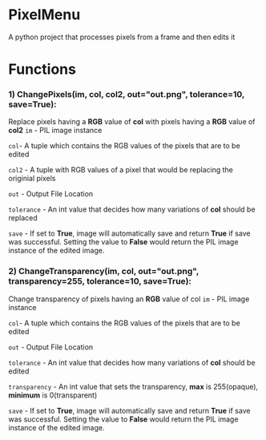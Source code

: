 # PixelMenu
A python project that processes pixels from a frame and then edits it

# Functions

### 1) ChangePixels(im, col, col2, out="out.png", tolerance=10, save=True):


Replace pixels having a **RGB** value of **col** with pixels having a **RGB** value of **col2**
`im` - PIL image instance

`col`- A tuple which contains the RGB values of the pixels that are to be edited

`col2` - A tuple with RGB values of a pixel that would be replacing the originial pixels

`out` - Output File Location

`tolerance` - An int value that decides how many variations of **col** should be replaced

`save` - If set to **True**, image will automatically save and return **True** if save was successful. Setting the value to **False** would return the PIL image instance of the edited image.

### 2) ChangeTransparency(im, col, out="out.png", transparency=255, tolerance=10, save=True):


Change transparency of pixels having an **RGB** value of col
`im` - PIL image instance

`col`- A tuple which contains the RGB values of the pixels that are to be edited

`out` - Output File Location

`tolerance` - An int value that decides how many variations of **col** should be edited

`transparency` - An int value that sets the transparency, **max** is 255(opaque), **minimum** is 0(transparent)

`save` - If set to **True**, image will automatically save and return **True** if save was successful. Setting the value to **False** would return the PIL image instance of the edited image.
